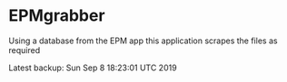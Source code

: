 # EPMgrabber
Using a database from the EPM app this application scrapes the files as required


Latest backup: Sun Sep 8 18:23:01 UTC 2019
